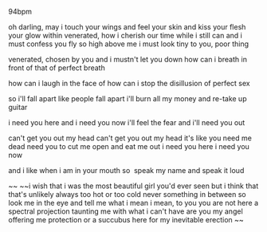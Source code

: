94bpm

oh darling, 
may i touch your wings
and feel your skin
and kiss your flesh
your glow within
venerated, 
how i cherish our time
while i still can
and i must confess
you fly so high
above me
i must look tiny to you,
poor thing

venerated, 
chosen by you 
and i mustn't
let you down
how can i breath
in front of that of perfect breath

how can i laugh in the face of
how can i stop the
disillusion of perfect sex

so i'll fall apart 
like people fall apart
i'll burn all my money
and re-take up guitar



i need you here
and i need you now
i'll feel the fear
and i'll need you out

can't get you out my head
can't get you out my head
it's like you need me dead
need you to cut me open
and eat me out
i need you here
i need you now

and i like when i am in your mouth
so  speak my name
and speak it loud


~~
~~i wish that i was the most beautiful girl you'd ever seen
but i think that that's unlikely
always too hot or too cold
never something in between
so look me in the eye
and tell me what i mean
i mean, to you
you are not here
a spectral projection
taunting me with what i can't have
are you my angel
offering me protection
or a succubus
here for my inevitable erection
~~